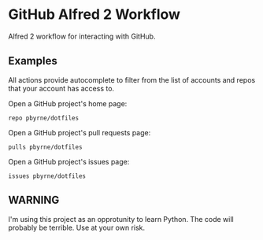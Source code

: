 GitHub Alfred 2 Workflow
======================

Alfred 2 workflow for interacting with GitHub.

Examples
--------

All actions provide autocomplete to filter from the list of accounts and repos
that your account has access to.

Open a GitHub project's home page:

    repo pbyrne/dotfiles

Open a GitHub project's pull requests page:

    pulls pbyrne/dotfiles

Open a GitHub project's issues page:

    issues pbyrne/dotfiles

WARNING
-------

I'm using this project as an opprotunity to learn Python. The code will
probably be terrible. Use at your own risk.
